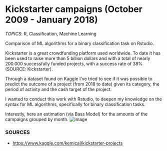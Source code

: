 # Kickstarter campaigns (October 2009 - January 2018)

*TOPICS*: R, Classification, Machine Learning


Comparison of ML algorithms for a binary classification task on Rstudio.


Kickstarter is a great crowdfunding platform used worldwide. To date it has been used to raise more than 5 billion dollars and with a total of nearly 200.000 successfully funded projects, with a success rate of 38% (SOURCE: Kickstarter).

Through a dataset found on Kaggle I've tried to see if it was possible to predict the outcome of a project (from 2018 to date) given its category, the period of activity and the cash target of the project.

I wanted to conduct this work with Rstudio, to deepen my knowledge on the syntax for ML algorithms, specifically for binary classification tasks.

Interestly, here an estimation (via Bass Model) for the amounts of the campaigns grouped by month.
![image](https://user-images.githubusercontent.com/61026948/202702772-3d33e4f4-2f2e-461e-904a-ba9f2474560c.png)


### SOURCES
* https://www.kaggle.com/kemical/kickstarter-projects
